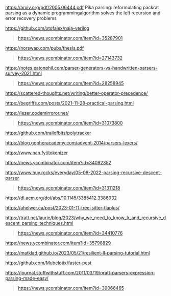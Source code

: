 https://arxiv.org/pdf/2005.06444.pdf Pika parsing: reformulating packrat parsing as a dynamic programmingalgorithm solves the left recursion and error recovery problems

https://github.com/xtofalex/naja-verilog
> https://news.ycombinator.com/item?id=35287901

https://norswap.com/pubs/thesis.pdf
> https://news.ycombinator.com/item?id=27143732

https://notes.eatonphil.com/parser-generators-vs-handwritten-parsers-survey-2021.html
> https://news.ycombinator.com/item?id=28258945

https://scattered-thoughts.net/writing/better-operator-precedence/

https://begriffs.com/posts/2021-11-28-practical-parsing.html

https://lezer.codemirroror.net/
> https://news.ycombinator.com/item?id=31073800

https://github.com/trailofbits/polytracker

https://blog.gopheracademy.com/advent-2014/parsers-lexers/

https://www.nan.fyi/tokenizer

https://news.ycombinator.com/item?id=34092352

https://www.huy.rocks/everyday/05-08-2022-parsing-recursive-descent-parser
> https://news.ycombinator.com/item?id=31311218

https://dl.acm.org/doi/abs/10.1145/3385412.3386032

https://ahelwer.ca/post/2023-01-11-tree-sitter-tlaplus/

https://tratt.net/laurie/blog/2023/why_we_need_to_know_lr_and_recursive_descent_parsing_techniques.html
> https://news.ycombinator.com/item?id=34410776

https://news.ycombinator.com/item?id=35798829

https://matklad.github.io/2023/05/21/resilient-ll-parsing-tutorial.html

https://github.com/Mubelotix/faster-pest

https://journal.stuffwithstuff.com/2011/03/19/pratt-parsers-expression-parsing-made-easy/
> https://news.ycombinator.com/item?id=39066465